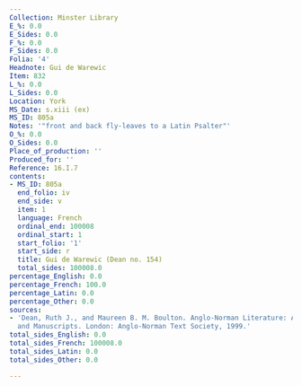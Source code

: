 ```yaml
---
Collection: Minster Library
E_%: 0.0
E_Sides: 0.0
F_%: 0.0
F_Sides: 0.0
Folia: '4'
Headnote: Gui de Warewic
Item: 832
L_%: 0.0
L_Sides: 0.0
Location: York
MS_Date: s.xiii (ex)
MS_ID: 805a
Notes: '"front and back fly-leaves to a Latin Psalter"'
O_%: 0.0
O_Sides: 0.0
Place_of_production: ''
Produced_for: ''
Reference: 16.I.7
contents:
- MS_ID: 805a
  end_folio: iv
  end_side: v
  item: 1
  language: French
  ordinal_end: 100008
  ordinal_start: 1
  start_folio: '1'
  start_side: r
  title: Gui de Warewic (Dean no. 154)
  total_sides: 100008.0
percentage_English: 0.0
percentage_French: 100.0
percentage_Latin: 0.0
percentage_Other: 0.0
sources:
- 'Dean, Ruth J., and Maureen B. M. Boulton. Anglo-Norman Literature: A Guide to Texts
  and Manuscripts. London: Anglo-Norman Text Society, 1999.'
total_sides_English: 0.0
total_sides_French: 100008.0
total_sides_Latin: 0.0
total_sides_Other: 0.0

---
```

